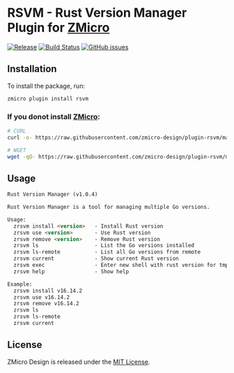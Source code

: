 # RSVM - Rust Version Manager Plugin for [ZMicro](https://github.com/zcorky/zmicro)

[![Release](https://img.shields.io/github/tag/zmicro-design/plugin-rsvm.svg?label=Release)](https://github.com/zmicro-design/plugin-rsvm/tags)
[![Build Status](https://github.com/zmicro-design/plugin-rsvm/actions/workflows/ci.yml/badge.svg?branch=master)](https://github.com/zmicro-design/plugin-rsvm/actions/workflows/ci.yml)
[![GitHub issues](https://img.shields.io/github/issues/zmicro-design/plugin-rsvm.svg)](https://github.com/zmicro-design/plugin-rsvm/issues)


## Installation

To install the package, run:
```bash
zmicro plugin install rsvm
```

### If you donot install [ZMicro](https://github.com/zcorky/zmicro):

```bash
# CURL
curl -o- https://raw.githubusercontent.com/zmicro-design/plugin-rsvm/master/install | bash

# WGET
wget -qO- https://raw.githubusercontent.com/zmicro-design/plugin-rsvm/master/install | bash
```

## Usage

```markdown
Rust Version Manager (v1.0.4)

Rust Version Manager is a tool for managing multiple Go versions.

Usage:
  zrsvm install <version>   - Install Rust version
  zrsvm use <version>       - Use Rust version
  zrsvm remove <version>    - Remove Rust version
  zrsvm ls                  - List the Go versions installed
  zrsvm ls-remote           - List all Go versions from remote
  zrsvm current             - Show current Rust version
  zrsvm exec                - Enter new shell with rust version for tmp
  zrsvm help                - Show help

Example:
  zrsvm install v16.14.2
  zrsvm use v16.14.2
  zrsvm remove v16.14.2
  zrsvm ls
  zrsvm ls-remote
  zrsvm current
```

## License
ZMicro Design is released under the [MIT License](./LICENSE).